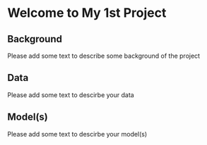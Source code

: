 # Welcome to My 1st Project

## Background
 Please add some text to describe some background of the project
## Data 
 Please add some text to descirbe your data 
## Model(s) 
 Please add some text to descirbe your model(s)
